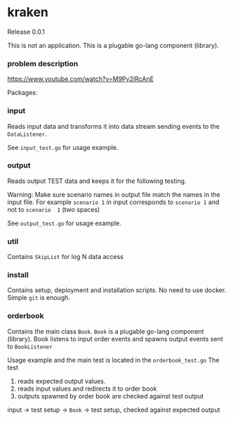 # kraken 
Release 0.0.1

This is not an application. This is a plugable go-lang component (library).

### problem description
https://www.youtube.com/watch?v=M9Py2IRcAnE

Packages:
### input 
Reads input data and transforms it into data stream
sending events to the ```DataListener```.

See ```input_test.go``` for usage example.

### output 
Reads output TEST data and keeps it for the following testing.

Warning: Make sure scenario names in output file match the names in the input file.
For example ```scenario 1``` in input corresponds to ```scenario 1``` and not to
```scenario  1``` (two spaces)

See ```output_test.go``` for usage example.

### util
Contains ```SkipList``` for log N data access

### install
Contains setup, deployment and installation scripts. No need to use docker.
Simple ```git``` is enough.

### orderbook
Contains the main class ```Book```.
```Book``` is a plugable go-lang component (library).
Book listens to input order events and spawns
output events sent to ```BookListener```

Usage example and the main test is located in the ```orderbook_test.go```
The test 
1) reads expected output values.
2) reads input values and redirects it to order book
3) outputs spawned by order book are checked against test output

input -> test setup -> ```Book``` -> test setup, checked against expected output